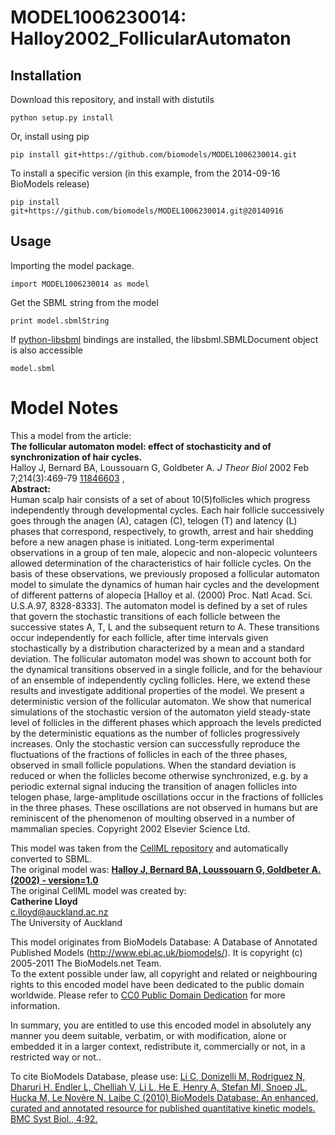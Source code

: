 # MODEL1006230014: Halloy2002_FollicularAutomaton

## Installation

Download this repository, and install with distutils

`python setup.py install`

Or, install using pip

`pip install git+https://github.com/biomodels/MODEL1006230014.git`

To install a specific version (in this example, from the 2014-09-16 BioModels release)

`pip install git+https://github.com/biomodels/MODEL1006230014.git@20140916`

## Usage

Importing the model package.

`import MODEL1006230014 as model`

Get the SBML string from the model

`print model.sbmlString`

If [python-libsbml](https://pypi.python.org/pypi/python-libsbml) bindings are
installed, the libsbml.SBMLDocument object is also accessible

`model.sbml`


# Model Notes


This a model from the article:  
**The follicular automaton model: effect of stochasticity and of synchronization of hair cycles.**   
Halloy J, Bernard BA, Loussouarn G, Goldbeter A. _J Theor Biol_ 2002 Feb
7;214(3):469-79 [11846603](http://www.ncbi.nlm.nih.gov/pubmed/11846603) ,  
**Abstract:**   
Human scalp hair consists of a set of about 10(5)follicles which progress
independently through developmental cycles. Each hair follicle successively
goes through the anagen (A), catagen (C), telogen (T) and latency (L) phases
that correspond, respectively, to growth, arrest and hair shedding before a
new anagen phase is initiated. Long-term experimental observations in a group
of ten male, alopecic and non-alopecic volunteers allowed determination of the
characteristics of hair follicle cycles. On the basis of these observations,
we previously proposed a follicular automaton model to simulate the dynamics
of human hair cycles and the development of different patterns of alopecia
[Halloy et al. (2000) Proc. Natl Acad. Sci. U.S.A.97, 8328-8333]. The
automaton model is defined by a set of rules that govern the stochastic
transitions of each follicle between the successive states A, T, L and the
subsequent return to A. These transitions occur independently for each
follicle, after time intervals given stochastically by a distribution
characterized by a mean and a standard deviation. The follicular automaton
model was shown to account both for the dynamical transitions observed in a
single follicle, and for the behaviour of an ensemble of independently cycling
follicles. Here, we extend these results and investigate additional properties
of the model. We present a deterministic version of the follicular automaton.
We show that numerical simulations of the stochastic version of the automaton
yield steady-state level of follicles in the different phases which approach
the levels predicted by the deterministic equations as the number of follicles
progressively increases. Only the stochastic version can successfully
reproduce the fluctuations of the fractions of follicles in each of the three
phases, observed in small follicle populations. When the standard deviation is
reduced or when the follicles become otherwise synchronized, e.g. by a
periodic external signal inducing the transition of anagen follicles into
telogen phase, large-amplitude oscillations occur in the fractions of
follicles in the three phases. These oscillations are not observed in humans
but are reminiscent of the phenomenon of moulting observed in a number of
mammalian species. Copyright 2002 Elsevier Science Ltd.

This model was taken from the [CellML
repository](http://www.cellml.org/models) and automatically converted to SBML.  
The original model was: [ **Halloy J, Bernard BA, Loussouarn G, Goldbeter A.
(2002) - version=1.0**
](http://models.cellml.org/exposure/d7d548e6052377e92e78abeafbfd8f3a)  
The original CellML model was created by:  
**Catherine Lloyd**   
c.lloyd@auckland.ac.nz  
The University of Auckland  

This model originates from BioModels Database: A Database of Annotated
Published Models (http://www.ebi.ac.uk/biomodels/). It is copyright (c)
2005-2011 The BioModels.net Team.  
To the extent possible under law, all copyright and related or neighbouring
rights to this encoded model have been dedicated to the public domain
worldwide. Please refer to [CC0 Public Domain
Dedication](http://creativecommons.org/publicdomain/zero/1.0/) for more
information.

In summary, you are entitled to use this encoded model in absolutely any
manner you deem suitable, verbatim, or with modification, alone or embedded it
in a larger context, redistribute it, commercially or not, in a restricted way
or not..  
  
To cite BioModels Database, please use: [Li C, Donizelli M, Rodriguez N,
Dharuri H, Endler L, Chelliah V, Li L, He E, Henry A, Stefan MI, Snoep JL,
Hucka M, Le Novère N, Laibe C (2010) BioModels Database: An enhanced, curated
and annotated resource for published quantitative kinetic models. BMC Syst
Biol., 4:92.](http://www.ncbi.nlm.nih.gov/pubmed/20587024)


